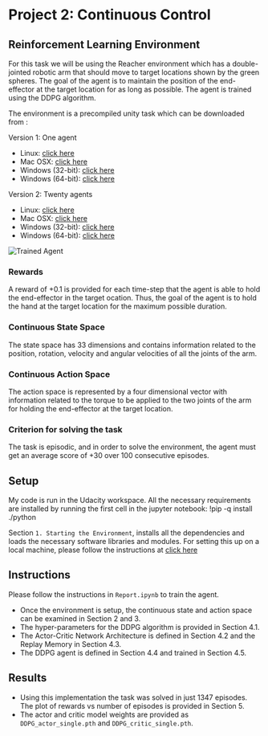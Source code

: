 [//]: # (Image References)

[image1]: https://user-images.githubusercontent.com/10624937/43851024-320ba930-9aff-11e8-8493-ee547c6af349.gif "Trained Agent"

# Project 2: Continuous Control

## Reinforcement Learning Environment
For this task we will be using the Reacher environment which has a double-jointed robotic arm that should move to target locations shown by the green spheres. The goal of the agent is to maintain the position of the end-effector at the target location for as long as possible.
The agent is trained using the DDPG algorithm. 

The environment is a precompiled unity task which can be downloaded from :

Version 1: One agent

- Linux: [click here](https://s3-us-west-1.amazonaws.com/udacity-drlnd/P2/Reacher/one_agent/Reacher_Linux.zip)
- Mac OSX: [click here](https://s3-us-west-1.amazonaws.com/udacity-drlnd/P2/Reacher/one_agent/Reacher.app.zip)
- Windows (32-bit): [click here](https://s3-us-west-1.amazonaws.com/udacity-drlnd/P2/Reacher/one_agent/Reacher_Windows_x86.zip)
- Windows (64-bit): [click here](https://s3-us-west-1.amazonaws.com/udacity-drlnd/P2/Reacher/one_agent/Reacher_Windows_x86_64.zip)
    
Version 2: Twenty agents

- Linux: [click here](https://s3-us-west-1.amazonaws.com/udacity-drlnd/P2/Reacher/Reacher_Linux.zip)
- Mac OSX: [click here](https://s3-us-west-1.amazonaws.com/udacity-drlnd/P2/Reacher/Reacher.app.zip)
- Windows (32-bit): [click here](https://s3-us-west-1.amazonaws.com/udacity-drlnd/P2/Reacher/Reacher_Windows_x86.zip)
- Windows (64-bit): [click here](https://s3-us-west-1.amazonaws.com/udacity-drlnd/P2/Reacher/Reacher_Windows_x86_64.zip)

![Trained Agent][image1]

### Rewards
A reward of +0.1 is provided for each time-step that the agent is able to hold the end-effector in the target ocation. Thus, the goal of the agent is to hold the hand at the target location for the maximum possible duration.  

### Continuous State Space
The state space has 33 dimensions and contains information related to the position, rotation, velocity and angular velocities of all the joints of the arm.

### Continuous Action Space
The action space is represented by a four dimensional vector with information related to the torque to be applied to the two joints of the arm for holding the end-effector at the target location. 

### Criterion for solving the task
The task is episodic, and in order to solve the environment, the agent must get an average score of +30 over 100 consecutive episodes.
## Setup 
My code is run in the Udacity workspace. All the necessary requirements are installed by running the first cell in the jupyter notebook:
!pip -q install ./python

Section `1. Starting the Environment`, installs all the dependencies and loads the necessary software libraries and modules. 
For setting this up on a local machine, please follow the instructions at [click here](https://github.com/udacity/deep-reinforcement-learning)

## Instructions

Please follow the instructions in `Report.ipynb` to train the agent. 
- Once the environment is setup, the continuous state and action space can be examined in Section 2 and 3.
- The hyper-parameters for the DDPG algorithm is provided in Section 4.1.
- The Actor-Critic Network Architecture is defined in Section 4.2 and the Replay Memory in Section 4.3.
- The DDPG agent is defined in Section 4.4 and trained in Section 4.5.

## Results
- Using this implementation the task was solved in just 1347 episodes. The plot of rewards vs number of episodes is provided in Section 5.
- The actor and critic model weights are provided as `DDPG_actor_single.pth` and `DDPG_critic_single.pth`. 

